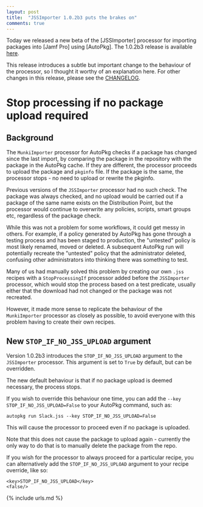 ```yaml
---
layout: post
title:  "JSSImporter 1.0.2b3 puts the brakes on"
comments: true
---
```


Today we released a new beta of the [JSSImporter] processor for importing packages into [Jamf Pro] using [AutoPkg]. The 1.0.2b3 release is available [here](https://github.com/jssimporter/JSSImporter/releases/tag/1.0.2b3).

This release introduces a subtle but important change to the behaviour of the processor, so I thought it worthy of an explanation here. For other changes in this release, please see the [CHANGELOG](https://github.com/jssimporter/JSSImporter/blob/1.0.2b3/CHANGELOG.md).

# Stop processing if no package upload required

## Background

The `MunkiImporter` processor for AutoPkg checks if a package has changed since the last import, by comparing the package in the repository with the package in the AutoPkg cache. If they are different, the processor proceeds to upload the package and `pkginfo` file. If the package is the same, the processor stops - no need to upload or rewrite the pkginfo.

Previous versions of the `JSSImporter` processor had no such check. The package was always checked, and no upload would be carried out if a package of the same name exists on the Distribution Point, but the processor would continue to overwrite any policies, scripts, smart groups etc, regardless of the package check.

While this was not a problem for some workflows, it could get messy in others. For example, if a policy generated by AutoPkg has gone through a testing process and has been staged to production, the "untested" policy is most likely renamed, moved or deleted. A subsequent AutoPkg run will potentially recreate the "untested" policy that the administrator deleted, confusing other administrators into thinking there was something to test.

Many of us had manually solved this problem by creating our own `.jss` recipes with a `StopProcessingIf` processor added before the `JSSImporter` processor, which would stop the process based on a test predicate, usually either that the download had not changed or the package was not recreated.

However, it made more sense to replicate the behaviour of the `MunkiImporter` processor as closely as possible, to avoid everyone with this problem having to create their own recipes.

## New `STOP_IF_NO_JSS_UPLOAD` argument

Version 1.0.2b3 introduces the `STOP_IF_NO_JSS_UPLOAD` argument to the `JSSImporter` processor. This argument is set to `True` by default, but can be overridden.

The new default behaviour is that if no package upload is deemed necessary, the process stops.

If you wish to override this behaviour one time, you can add the `--key STOP_IF_NO_JSS_UPLOAD=False` to your AutoPkg command, such as:

    autopkg run Slack.jss --key STOP_IF_NO_JSS_UPLOAD=False

This will cause the processor to proceed even if no package is uploaded.

Note that this does not cause the package to upload again - currently the only way to do that is to manually delete the package from the repo.

If you wish for the processor to always proceed for a particular recipe, you can alternatively add the `STOP_IF_NO_JSS_UPLOAD` argument to your recipe override, like so:

    <key>STOP_IF_NO_JSS_UPLOAD</key>
    <false/>

{% include urls.md %}
